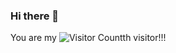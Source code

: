 ### Hi there 👋

You are my ![Visitor Count](https://profile-counter.glitch.me/BinL233/count.svg)th visitor!!!
